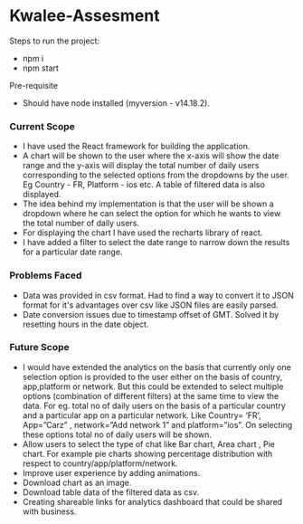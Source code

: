 # Kwalee-Assesment

Steps to run the project:

* npm i
* npm start

Pre-requisite

* Should have node installed (myversion - v14.18.2).


### Current Scope
* I have used the React framework for building the application.
* A chart will be shown to the user where the x-axis will show the date range and the y-axis will display the total number of daily users corresponding to the selected options from the dropdowns by the user. Eg Country - FR, Platform - ios etc. A table of filtered data is also displayed.
* The idea behind my implementation is that the user will be shown a dropdown where he can select the option for which he wants to view the total number of daily users.
* For displaying the chart I have used the recharts library of react.
* I have added a filter to select the date range to narrow down the results for a particular date range.

### Problems Faced
* Data was provided in csv format. Had to find a way to convert it to JSON format for it's advantages over csv like JSON files are easily parsed.
* Date conversion issues due to timestamp offset of GMT. Solved it by resetting hours in the date object.

### Future Scope
* I would have extended the analytics on the basis that currently only one selection option is provided to the user either on the basis of country, app,platform or network. But this could be extended to select multiple options (combination of different filters) at the same time to view the data. For eg. total no of daily users on the basis of a particular country and a particular app on a particular network. Like Country= ‘FR’, App=”Carz” , network=”Add network 1” and platform=”ios”. On selecting these options total no of daily users will be shown.
* Allow users to select the type of chat like Bar chart, Area chart , Pie chart. For example pie charts showing percentage distribution with respect to country/app/platform/network.
* Improve user experience by adding animations.
* Download chart as an image.
* Download table data of the filtered data as csv.
* Creating shareable links for analytics dashboard that could be shared with business.
